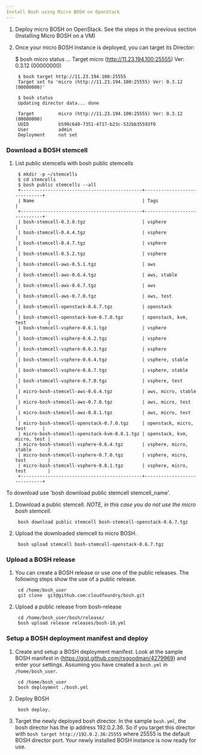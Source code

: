 ```yaml
---
Install Bosh using Micro BOSH on OpenStack
---
```


1. Deploy micro BOSH on OpenStack. See the steps in the previous section (Installing Micro BOSH on a VM)

1. Once your micro BOSH instance is deployed, you can target its Director:

	$ bosh micro status
		...
		Target micro (http://11.23.194.100:25555) Ver: 0.3.12 (00000000)

		$ bosh target http://11.23.194.100:25555
		Target set to 'micro (http://11.23.194.100:25555) Ver: 0.3.12 (00000000)'

		$ bosh status
		Updating director data... done

		Target         micro (http://11.23.194.100:25555) Ver: 0.3.12 (00000000)
		UUID           b599c640-7351-4717-b23c-532bb35593f0
		User           admin
		Deployment     not set

### Download a BOSH stemcell

1. List public stemcells with bosh public stemcells

		$ mkdir -p ~/stemcells
		$ cd stemcells
		$ bosh public stemcells --all
		+---------------------------------------------+-----------------------------+
		| Name                                        | Tags                        |
		+---------------------------------------------+-----------------------------+
		| bosh-stemcell-0.3.0.tgz                     | vsphere                     |
		| bosh-stemcell-0.4.4.tgz                     | vsphere                     |
		| bosh-stemcell-0.4.7.tgz                     | vsphere                     |
		| bosh-stemcell-0.5.2.tgz                     | vsphere                     |
		| bosh-stemcell-aws-0.5.1.tgz                 | aws                         |
		| bosh-stemcell-aws-0.6.4.tgz                 | aws, stable                 |
		| bosh-stemcell-aws-0.6.7.tgz                 | aws                         |
		| bosh-stemcell-aws-0.7.0.tgz                 | aws, test                   |
		| bosh-stemcell-openstack-0.6.7.tgz           | openstack                   |
		| bosh-stemcell-openstack-kvm-0.7.0.tgz       | openstack, kvm, test        |
		| bosh-stemcell-vsphere-0.6.1.tgz             | vsphere                     |
		| bosh-stemcell-vsphere-0.6.2.tgz             | vsphere                     |
		| bosh-stemcell-vsphere-0.6.3.tgz             | vsphere                     |
		| bosh-stemcell-vsphere-0.6.4.tgz             | vsphere, stable             |
		| bosh-stemcell-vsphere-0.6.7.tgz             | vsphere, stable             |
		| bosh-stemcell-vsphere-0.7.0.tgz             | vsphere, test               |
		| micro-bosh-stemcell-aws-0.6.4.tgz           | aws, micro, stable          |
		| micro-bosh-stemcell-aws-0.7.0.tgz           | aws, micro, test            |
		| micro-bosh-stemcell-aws-0.8.1.tgz           | aws, micro, test            |
		| micro-bosh-stemcell-openstack-0.7.0.tgz     | openstack, micro, test      |
		| micro-bosh-stemcell-openstack-kvm-0.8.1.tgz | openstack, kvm, micro, test |
		| micro-bosh-stemcell-vsphere-0.6.4.tgz       | vsphere, micro, stable      |
		| micro-bosh-stemcell-vsphere-0.7.0.tgz       | vsphere, micro, test        |
		| micro-bosh-stemcell-vsphere-0.8.1.tgz       | vsphere, micro, test        |
		+---------------------------------------------+-----------------------------+

To download use 'bosh download public stemcell stemcell_name'.


1. Download a public stemcell. *NOTE, in this case you do not use the micro bosh stemcell.*

		bosh download public stemcell bosh-stemcell-openstack-0.6.7.tgz

1. Upload the downloaded stemcell to micro BOSH.

		bosh upload stemcell bosh-stemcell-openstack-0.6.7.tgz

### Upload a BOSH release ###

1. You can create a BOSH release or use one of the public releases. The following steps show the use of a public release.

		cd /home/bosh_user
		git clone  git@github.com:cloudfoundry/bosh.git

1. Upload a public release from bosh-release

		cd /home/bosh_user/bosh/release/
		bosh upload release releases/bosh-10.yml


### Setup a BOSH deployment manifest and deploy ###

1. Create and setup a BOSH deployment manifest. Look at the sample BOSH manifest in (https://gist.github.com/rsgoodman/4279969) and enter your settings. Assuming you have created a `bosh.yml` in `/home/bosh_user`.

		cd /home/bosh_user
		bosh deployment ./bosh.yml

1. Deploy BOSH

		bosh deploy.

1. Target the newly deployed bosh director. In the sample `bosh.yml`, the bosh director has the ip address 192.0.2.36. So if you target this director with `bosh target http://192.0.2.36:25555` where 25555 is the default BOSH director port.  Your newly installed BOSH instance is now ready for use.